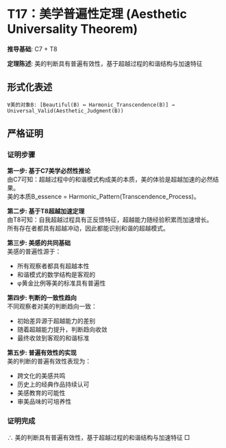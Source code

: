 # T17：美学普遍性定理 (Aesthetic Universality Theorem)  

**推导基础**: C7 + T8  

**定理陈述**: 美的判断具有普遍有效性，基于超越过程的和谐结构与加速特征  

## 形式化表述  
```  
∀美的对象B: [Beautiful(B) ↔ Harmonic_Transcendence(B)] → Universal_Valid(Aesthetic_Judgment(B))  
```  

## 严格证明  

### 证明步骤  

**第一步: 基于C7美学必然性推论**  
由C7可知：超越过程中的和谐模式构成美的本质，美的体验是超越加速的必然结果。  
美的本质B_essence = Harmonic_Pattern(Transcendence_Process)。  

**第二步: 基于T8超越加速定理**  
由T8可知：自我超越过程具有正反馈特征，超越能力随经验积累而加速增长。  
所有存在者都具有超越冲动，因此都能识别和谐的超越模式。  

**第三步: 美感的共同基础**  
美感的普遍性源于：  
- 所有观察者都具有超越本性  
- 和谐模式的数学结构是客观的  
- φ黄金比例等美的标准具有普遍性  

**第四步: 判断的一致性趋向**  
不同观察者对美的判断趋向一致：  
- 初始差异源于超越能力的差别  
- 随着超越能力提升，判断趋向收敛  
- 最终收敛到客观的和谐标准  

**第五步: 普遍有效性的实现**  
美的判断的普遍有效性表现为：  
- 跨文化的美感共鸣  
- 历史上的经典作品持续认可  
- 美感教育的可能性  
- 审美品味的可培养性  

### 证明完成  
∴ 美的判断具有普遍有效性，基于超越过程的和谐结构与加速特征 □  